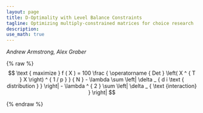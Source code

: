 ```yaml
---
layout: page
title: D-Optimality with Level Balance Constraints
tagline: Optimizing multiply-constrained matrices for choice research
description:
use_math: true
---
```

*Andrew Armstrong, Alex Graber*


{% raw %}
$$ 
\text { maximize } f ( X ) = 100 \frac { \operatorname { Det } \left( X ^ { T } X \right) ^ { 1 / p } } { N } - \lambda \sum \left| \delta _ { d i \text { distribution } } \right| - \lambda ^ { 2 } \sum \left| \delta _ { \text {interaction} } \right|
$$

{% endraw %}


